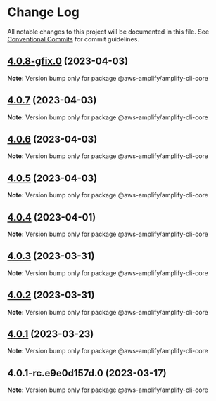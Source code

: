 # Change Log

All notable changes to this project will be documented in this file.
See [Conventional Commits](https://conventionalcommits.org) for commit guidelines.

## [4.0.8-gfix.0](https://github.com/aws-amplify/amplify-cli/compare/@aws-amplify/amplify-cli-core@4.0.1...@aws-amplify/amplify-cli-core@4.0.8-gfix.0) (2023-04-03)

**Note:** Version bump only for package @aws-amplify/amplify-cli-core





## [4.0.7](https://github.com/aws-amplify/amplify-cli/compare/@aws-amplify/amplify-cli-core@4.0.1-rc.e9e0d157d.0...@aws-amplify/amplify-cli-core@4.0.7) (2023-04-03)

**Note:** Version bump only for package @aws-amplify/amplify-cli-core





## [4.0.6](https://github.com/aws-amplify/amplify-cli/compare/@aws-amplify/amplify-cli-core@4.0.1-rc.e9e0d157d.0...@aws-amplify/amplify-cli-core@4.0.6) (2023-04-03)

**Note:** Version bump only for package @aws-amplify/amplify-cli-core





## [4.0.5](https://github.com/aws-amplify/amplify-cli/compare/@aws-amplify/amplify-cli-core@4.0.1-rc.e9e0d157d.0...@aws-amplify/amplify-cli-core@4.0.5) (2023-04-03)

**Note:** Version bump only for package @aws-amplify/amplify-cli-core





## [4.0.4](https://github.com/aws-amplify/amplify-cli/compare/@aws-amplify/amplify-cli-core@4.0.1-rc.e9e0d157d.0...@aws-amplify/amplify-cli-core@4.0.4) (2023-04-01)

**Note:** Version bump only for package @aws-amplify/amplify-cli-core





## [4.0.3](https://github.com/aws-amplify/amplify-cli/compare/@aws-amplify/amplify-cli-core@4.0.1-rc.e9e0d157d.0...@aws-amplify/amplify-cli-core@4.0.3) (2023-03-31)

**Note:** Version bump only for package @aws-amplify/amplify-cli-core





## [4.0.2](https://github.com/aws-amplify/amplify-cli/compare/@aws-amplify/amplify-cli-core@4.0.1-rc.e9e0d157d.0...@aws-amplify/amplify-cli-core@4.0.2) (2023-03-31)

**Note:** Version bump only for package @aws-amplify/amplify-cli-core





## [4.0.1](https://github.com/aws-amplify/amplify-cli/compare/@aws-amplify/amplify-cli-core@4.0.1-rc.e9e0d157d.0...@aws-amplify/amplify-cli-core@4.0.1) (2023-03-23)

**Note:** Version bump only for package @aws-amplify/amplify-cli-core





## 4.0.1-rc.e9e0d157d.0 (2023-03-17)

**Note:** Version bump only for package @aws-amplify/amplify-cli-core
